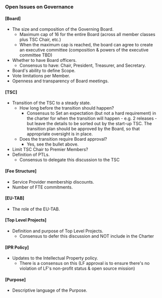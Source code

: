 
### Open Issues on Governance

#### \[Board\]
- The size and composition of the Governing Board.
	- Maximum cap of 16 for the entire Board (across all member classes plus TSC Chair, etc.) 
	- When the maximum cap is reached, the board can agree to create an executive committee (composition & powers of the executive committee TBD)
- Whether to have Board officers.
	- Consensus to have: Chair, President, Treasurer, and  Secretary. 
- Board's ability to define Scope.
- Vote limitations per Member.
- Openness and transparency of Board meetings.

#### \[TSC\]
- Transition of the TSC to a steady state.
	- How long before the transition should happen?
		- Consensus to Set an expectation (but not a hard requirement) in the charter for when the transition will happen - e.g. 2 releases - but leave the details to be sorted out by the start-up TSC. The transition plan should be approved by the Board, so that appropriate oversight is in place.
	- Does the transition require Board approval?
		- Yes, see the bullet above.  	
- Limit TSC Chair to Premier Members?
- Definition of PTLs.
	- Consensus to delegate this discussion to the TSC
 

#### \[Fee Structure\]
- Service Provider membership discounts.
- Number of FTE commitments.

#### \[EU-TAB\]
- The role of the EU-TAB.

#### \[Top Level Projects\]
- Definition and purpose of Top Level Projects.
	- Consensus to defer this discussion and NOT include in the Charter

#### \[IPR Policy\]
- Updates to the Intellectual Property policy.
	- There is a consensus on this (LF approval is to ensure there's no violation of LF's non-profit status & open source mission)

#### \[Purpose\]
- Descriptive language of the Purpose.

